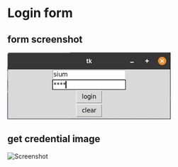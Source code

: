 # Login form
## form screenshot
![Screenshot](window.png)
## get credential image
![Screenshot](get/is/pass.png)
